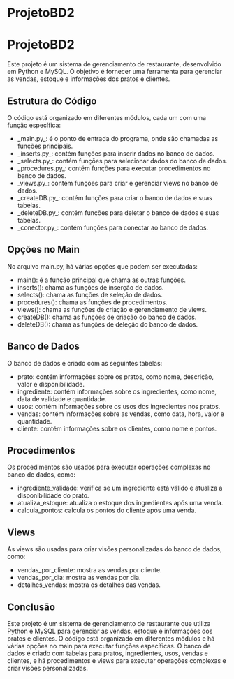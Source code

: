 # ProjetoBD2
<h1>ProjetoBD2</h1>
Este projeto é um sistema de gerenciamento de restaurante, desenvolvido em Python e MySQL. O objetivo é fornecer uma ferramenta para gerenciar as vendas, estoque e informações dos pratos e clientes.

<h2>Estrutura do Código</h2>
O código está organizado em diferentes módulos, cada um com uma função específica:

<ul>
    <li>_main.py_: é o ponto de entrada do programa, onde são chamadas as funções principais.
</li>
    <li>_inserts.py_: contém funções para inserir dados no banco de dados.
</li>
    <li>_selects.py_: contém funções para selecionar dados do banco de dados.
</li>
    <li>_procedures.py_: contém funções para executar procedimentos no banco de dados.
</li>
    <li>_views.py_: contém funções para criar e gerenciar views no banco de dados.
</li>
    <li>_createDB.py_: contém funções para criar o banco de dados e suas tabelas.
</li>
    <li>_deleteDB.py_: contém funções para deletar o banco de dados e suas tabelas.
</li>
    <li>_conector.py_: contém funções para conectar ao banco de dados.
</li>
</ul>

<h2>Opções no Main</h2>
No arquivo main.py, há várias opções que podem ser executadas:
<ul>
    <li>main(): é a função principal que chama as outras funções.</li>
    <li>inserts(): chama as funções de inserção de dados.</li>
    <li>selects(): chama as funções de seleção de dados.</li>
    <li>procedures(): chama as funções de procedimentos.</li>
    <li>views(): chama as funções de criação e gerenciamento de views.</li>
    <li>createDB(): chama as funções de criação do banco de dados.</li>
    <li>deleteDB(): chama as funções de deleção do banco de dados.</li>
</ul>

<h2>Banco de Dados</h2>
O banco de dados é criado com as seguintes tabelas:

<ul>
    <li>prato: contém informações sobre os pratos, como nome, descrição, valor e disponibilidade.</li>
    <li>ingrediente: contém informações sobre os ingredientes, como nome, data de validade e quantidade.</li>
    <li>usos: contém informações sobre os usos dos ingredientes nos pratos.</li>
    <li>vendas: contém informações sobre as vendas, como data, hora, valor e quantidade.</li>
    <li>cliente: contém informações sobre os clientes, como nome e pontos.</li>
</ul>

<h2>Procedimentos</h2>
Os procedimentos são usados para executar operações complexas no banco de dados, como:

<ul>
    <li>ingrediente_validade: verifica se um ingrediente está válido e atualiza a disponibilidade do prato.</li>
    <li>atualiza_estoque: atualiza o estoque dos ingredientes após uma venda.</li>
    <li>calcula_pontos: calcula os pontos do cliente após uma venda.</li>
</ul>

<h2>Views</h2>
As views são usadas para criar visões personalizadas do banco de dados, como:
<ul>
    <li>vendas_por_cliente: mostra as vendas por cliente.</li>
    <li>vendas_por_dia: mostra as vendas por dia.</li>
    <li>detalhes_vendas: mostra os detalhes das vendas.</li>
</ul>

<h2>Conclusão</h2>
Este projeto é um sistema de gerenciamento de restaurante que utiliza Python e MySQL para gerenciar as vendas, estoque e informações dos pratos e clientes. O código está organizado em diferentes módulos e há várias opções no main para executar funções específicas. O banco de dados é criado com tabelas para pratos, ingredientes, usos, vendas e clientes, e há procedimentos e views para executar operações complexas e criar visões personalizadas.
